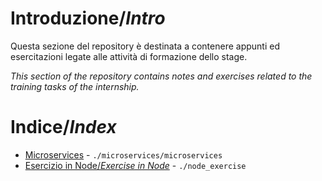 # Introduzione/_Intro_
Questa sezione del repository è destinata a contenere appunti ed esercitazioni legate alle attività di formazione dello stage.

_This section of the repository contains notes and exercises related to the training tasks of the internship._

# Indice/_Index_

-   [Microservices](./microservices/microservices.md) - `./microservices/microservices`
-   [Esercizio in Node/_Exercise in Node_](./node_exercise) - `./node_exercise`
